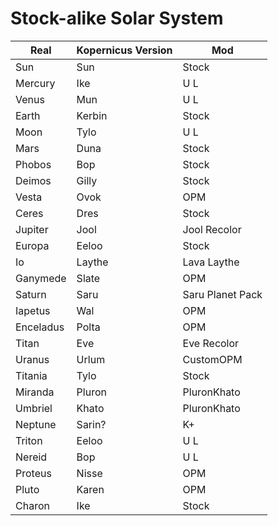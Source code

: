 # Stock-alike Solar System

| Real | Kopernicus Version | Mod |
|------|--------------------|-------------|
| Sun | Sun | Stock |
| Mercury | Ike | U L |
| Venus | Mun | U L |
| Earth | Kerbin | Stock |
| Moon | Tylo | U L |
| Mars | Duna | Stock |
| Phobos | Bop | Stock |
| Deimos | Gilly | Stock |
| Vesta | Ovok | OPM |
| Ceres | Dres | Stock |
| Jupiter | Jool | Jool Recolor |
| Europa | Eeloo | Stock |
| Io | Laythe | Lava Laythe |
| Ganymede | Slate | OPM |
| Saturn | Saru | Saru Planet Pack |
| Iapetus | Wal | OPM |
| Enceladus | Polta | OPM |
| Titan | Eve | Eve Recolor |
| Uranus | Urlum | CustomOPM |
| Titania | Tylo | Stock |
| Miranda | Pluron | PluronKhato |
| Umbriel | Khato | PluronKhato |
| Neptune | Sarin? | K+ |
| Triton | Eeloo | U L |
| Nereid | Bop | U L |
| Proteus | Nisse | OPM |
| Pluto | Karen | OPM |
| Charon | Ike | Stock |
